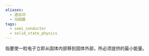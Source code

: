 ```yaml
---
aliases:
  - 逸出功
  - 功函数
tags:
  - semi_conductor
  - solid_state_physics
---
```


指要使一粒电子立即从固体内部移到固体外部，所必须提供的最小能量。